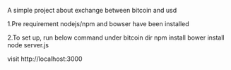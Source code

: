 A simple project about exchange between bitcoin and usd

1.Pre requirement
nodejs/npm and bowser have been installed

2.To set up, run below command under bitcoin dir 
npm install
bower install
node server.js

visit http://localhost:3000